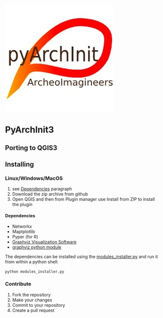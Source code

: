 ![](/modules/utility/DBFiles/logo.jpg)

# PyArchInit3

## Porting to QGIS3

## Installing

### Linux/Windows/MacOS
1. see [Dependencies](#dependencies) paragraph
2. Download the zip archive from github
3. Open QGIS and then from Plugin manager use Install from ZIP to install the plugin

#### Dependencies
* Networkx
* Maptplotlib
* Pyper (for R)
* [Graphviz Visualization Software](https://www.graphviz.org/)
* [graphviz python module](https://github.com/xflr6/graphviz)

The dependencies can be installed using the [modules_installer.py](/scripts/modules_installer.py)
and run it from within a python shell:

```python modules_installer.py```

### Contribute
1. Fork the repository
2. Make your changes
3. Commit to your repository
4. Create a pull request

